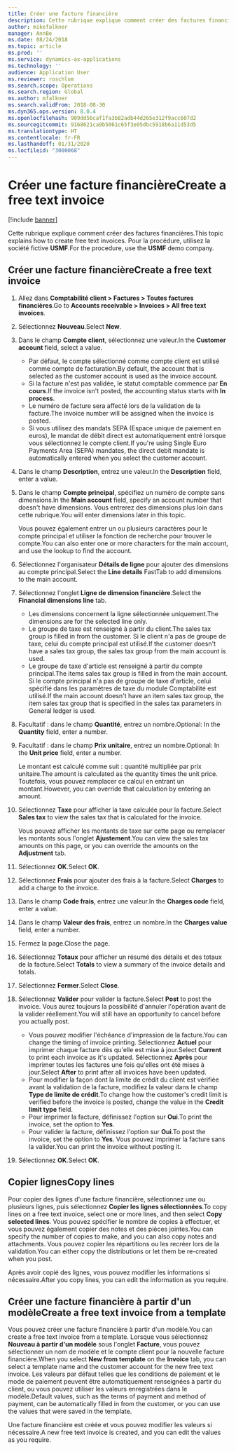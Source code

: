 ```yaml
---
title: Créer une facture financière
description: Cette rubrique explique comment créer des factures financières.
author: mikefalkner
manager: AnnBe
ms.date: 08/24/2018
ms.topic: article
ms.prod: ''
ms.service: dynamics-ax-applications
ms.technology: ''
audience: Application User
ms.reviewer: roschlom
ms.search.scope: Operations
ms.search.region: Global
ms.author: mfalkner
ms.search.validFrom: 2018-08-30
ms.dyn365.ops.version: 8.0.4
ms.openlocfilehash: 909dd5bcaf1fa3b82adb44d265e312f9acc607d2
ms.sourcegitcommit: 9168621ca9b5061c65f3e05dbc5918b6a11d53d5
ms.translationtype: HT
ms.contentlocale: fr-FR
ms.lasthandoff: 01/31/2020
ms.locfileid: "3000068"
---
```

# <a name="create-a-free-text-invoice"></a><span data-ttu-id="e0e0d-103">Créer une facture financière</span><span class="sxs-lookup"><span data-stu-id="e0e0d-103">Create a free text invoice</span></span>

[!include [banner](../includes/banner.md)]

<span data-ttu-id="e0e0d-104">Cette rubrique explique comment créer des factures financières.</span><span class="sxs-lookup"><span data-stu-id="e0e0d-104">This topic explains how to create free text invoices.</span></span> <span data-ttu-id="e0e0d-105">Pour la procédure, utilisez la société fictive **USMF**.</span><span class="sxs-lookup"><span data-stu-id="e0e0d-105">For the procedure, use the **USMF** demo company.</span></span>

## <a name="create-a-free-text-invoice"></a><span data-ttu-id="e0e0d-106">Créer une facture financière</span><span class="sxs-lookup"><span data-stu-id="e0e0d-106">Create a free text invoice</span></span>

1. <span data-ttu-id="e0e0d-107">Allez dans **Comptabilité client \> Factures \> Toutes factures financières**.</span><span class="sxs-lookup"><span data-stu-id="e0e0d-107">Go to **Accounts receivable \> Invoices \> All free text invoices**.</span></span>
2. <span data-ttu-id="e0e0d-108">Sélectionnez **Nouveau**.</span><span class="sxs-lookup"><span data-stu-id="e0e0d-108">Select **New**.</span></span>
3. <span data-ttu-id="e0e0d-109">Dans le champ **Compte client**, sélectionnez une valeur.</span><span class="sxs-lookup"><span data-stu-id="e0e0d-109">In the **Customer account** field, select a value.</span></span>

    * <span data-ttu-id="e0e0d-110">Par défaut, le compte sélectionné comme compte client est utilisé comme compte de facturation.</span><span class="sxs-lookup"><span data-stu-id="e0e0d-110">By default, the account that is selected as the customer account is used as the invoice account.</span></span>
    * <span data-ttu-id="e0e0d-111">Si la facture n'est pas validée, le statut comptable commence par **En cours**.</span><span class="sxs-lookup"><span data-stu-id="e0e0d-111">If the invoice isn't posted, the accounting status starts with **In process**.</span></span>
    * <span data-ttu-id="e0e0d-112">Le numéro de facture sera affecté lors de la validation de la facture.</span><span class="sxs-lookup"><span data-stu-id="e0e0d-112">The invoice number will be assigned when the invoice is posted.</span></span>
    * <span data-ttu-id="e0e0d-113">Si vous utilisez des mandats SEPA (Espace unique de paiement en euros), le mandat de débit direct est automatiquement entré lorsque vous sélectionnez le compte client.</span><span class="sxs-lookup"><span data-stu-id="e0e0d-113">If you're using Single Euro Payments Area (SEPA) mandates, the direct debit mandate is automatically entered when you select the customer account.</span></span>

4. <span data-ttu-id="e0e0d-114">Dans le champ **Description**, entrez une valeur.</span><span class="sxs-lookup"><span data-stu-id="e0e0d-114">In the **Description** field, enter a value.</span></span>
5. <span data-ttu-id="e0e0d-115">Dans le champ **Compte principal**, spécifiez un numéro de compte sans dimensions.</span><span class="sxs-lookup"><span data-stu-id="e0e0d-115">In the **Main account** field, specify an account number that doesn't have dimensions.</span></span> <span data-ttu-id="e0e0d-116">Vous entrerez des dimensions plus loin dans cette rubrique.</span><span class="sxs-lookup"><span data-stu-id="e0e0d-116">You will enter dimensions later in this topic.</span></span>

    <span data-ttu-id="e0e0d-117">Vous pouvez également entrer un ou plusieurs caractères pour le compte principal et utiliser la fonction de recherche pour trouver le compte.</span><span class="sxs-lookup"><span data-stu-id="e0e0d-117">You can also enter one or more characters for the main account, and use the lookup to find the account.</span></span>

6. <span data-ttu-id="e0e0d-118">Sélectionnez l'organisateur **Détails de ligne** pour ajouter des dimensions au compte principal.</span><span class="sxs-lookup"><span data-stu-id="e0e0d-118">Select the **Line details** FastTab to add dimensions to the main account.</span></span>
7. <span data-ttu-id="e0e0d-119">Sélectionnez l'onglet **Ligne de dimension financière**.</span><span class="sxs-lookup"><span data-stu-id="e0e0d-119">Select the **Financial dimensions line** tab.</span></span>

    * <span data-ttu-id="e0e0d-120">Les dimensions concernent la ligne sélectionnée uniquement.</span><span class="sxs-lookup"><span data-stu-id="e0e0d-120">The dimensions are for the selected line only.</span></span>
    * <span data-ttu-id="e0e0d-121">Le groupe de taxe est renseigné à partir du client.</span><span class="sxs-lookup"><span data-stu-id="e0e0d-121">The sales tax group is filled in from the customer.</span></span> <span data-ttu-id="e0e0d-122">Si le client n'a pas de groupe de taxe, celui du compte principal est utilisé.</span><span class="sxs-lookup"><span data-stu-id="e0e0d-122">If the customer doesn't have a sales tax group, the sales tax group from the main account is used.</span></span>
    * <span data-ttu-id="e0e0d-123">Le groupe de taxe d'article est renseigné à partir du compte principal.</span><span class="sxs-lookup"><span data-stu-id="e0e0d-123">The items sales tax group is filled in from the main account.</span></span> <span data-ttu-id="e0e0d-124">Si le compte principal n'a pas de groupe de taxe d'article, celui spécifié dans les paramètres de taxe du module Comptabilité est utilisé.</span><span class="sxs-lookup"><span data-stu-id="e0e0d-124">If the main account doesn't have an item sales tax group, the item sales tax group that is specified in the sales tax parameters in General ledger is used.</span></span>

8. <span data-ttu-id="e0e0d-125">Facultatif : dans le champ **Quantité**, entrez un nombre.</span><span class="sxs-lookup"><span data-stu-id="e0e0d-125">Optional: In the **Quantity** field, enter a number.</span></span>
9. <span data-ttu-id="e0e0d-126">Facultatif : dans le champ **Prix unitaire**, entrez un nombre.</span><span class="sxs-lookup"><span data-stu-id="e0e0d-126">Optional: In the **Unit price** field, enter a number.</span></span>

    <span data-ttu-id="e0e0d-127">Le montant est calculé comme suit : quantité multipliée par prix unitaire.</span><span class="sxs-lookup"><span data-stu-id="e0e0d-127">The amount is calculated as the quantity times the unit price.</span></span> <span data-ttu-id="e0e0d-128">Toutefois, vous pouvez remplacer ce calcul en entrant un montant.</span><span class="sxs-lookup"><span data-stu-id="e0e0d-128">However, you can override that calculation by entering an amount.</span></span>

10. <span data-ttu-id="e0e0d-129">Sélectionnez **Taxe** pour afficher la taxe calculée pour la facture.</span><span class="sxs-lookup"><span data-stu-id="e0e0d-129">Select **Sales tax** to view the sales tax that is calculated for the invoice.</span></span>

    <span data-ttu-id="e0e0d-130">Vous pouvez afficher les montants de taxe sur cette page ou remplacer les montants sous l'onglet **Ajustement**.</span><span class="sxs-lookup"><span data-stu-id="e0e0d-130">You can view the sales tax amounts on this page, or you can override the amounts on the **Adjustment** tab.</span></span>

11. <span data-ttu-id="e0e0d-131">Sélectionnez **OK**.</span><span class="sxs-lookup"><span data-stu-id="e0e0d-131">Select **OK**.</span></span>
12. <span data-ttu-id="e0e0d-132">Sélectionnez **Frais** pour ajouter des frais à la facture.</span><span class="sxs-lookup"><span data-stu-id="e0e0d-132">Select **Charges** to add a charge to the invoice.</span></span>
13. <span data-ttu-id="e0e0d-133">Dans le champ **Code frais**, entrez une valeur.</span><span class="sxs-lookup"><span data-stu-id="e0e0d-133">In the **Charges code** field, enter a value.</span></span>
14. <span data-ttu-id="e0e0d-134">Dans le champ **Valeur des frais**, entrez un nombre.</span><span class="sxs-lookup"><span data-stu-id="e0e0d-134">In the **Charges value** field, enter a number.</span></span>
15. <span data-ttu-id="e0e0d-135">Fermez la page.</span><span class="sxs-lookup"><span data-stu-id="e0e0d-135">Close the page.</span></span>
16. <span data-ttu-id="e0e0d-136">Sélectionnez **Totaux** pour afficher un résumé des détails et des totaux de la facture.</span><span class="sxs-lookup"><span data-stu-id="e0e0d-136">Select **Totals** to view a summary of the invoice details and totals.</span></span>
17. <span data-ttu-id="e0e0d-137">Sélectionnez **Fermer**.</span><span class="sxs-lookup"><span data-stu-id="e0e0d-137">Select **Close**.</span></span>
18. <span data-ttu-id="e0e0d-138">Sélectionnez **Valider** pour valider la facture.</span><span class="sxs-lookup"><span data-stu-id="e0e0d-138">Select **Post** to post the invoice.</span></span> <span data-ttu-id="e0e0d-139">Vous aurez toujours la possibilité d'annuler l'opération avant de la valider réellement.</span><span class="sxs-lookup"><span data-stu-id="e0e0d-139">You will still have an opportunity to cancel before you actually post.</span></span>

    * <span data-ttu-id="e0e0d-140">Vous pouvez modifier l'échéance d'impression de la facture.</span><span class="sxs-lookup"><span data-stu-id="e0e0d-140">You can change the timing of invoice printing.</span></span> <span data-ttu-id="e0e0d-141">Sélectionnez **Actuel** pour imprimer chaque facture dès qu'elle est mise à jour.</span><span class="sxs-lookup"><span data-stu-id="e0e0d-141">Select **Current** to print each invoice as it's updated.</span></span> <span data-ttu-id="e0e0d-142">Sélectionnez **Après** pour imprimer toutes les factures une fois qu'elles ont été mises à jour.</span><span class="sxs-lookup"><span data-stu-id="e0e0d-142">Select **After** to print after all invoices have been updated.</span></span>
    * <span data-ttu-id="e0e0d-143">Pour modifier la façon dont la limite de crédit du client est vérifiée avant la validation de la facture, modifiez la valeur dans le champ **Type de limite de crédit**.</span><span class="sxs-lookup"><span data-stu-id="e0e0d-143">To change how the customer's credit limit is verified before the invoice is posted, change the value in the **Credit limit type** field.</span></span>
    * <span data-ttu-id="e0e0d-144">Pour imprimer la facture, définissez l'option sur **Oui**.</span><span class="sxs-lookup"><span data-stu-id="e0e0d-144">To print the invoice, set the option to **Yes**.</span></span>
    * <span data-ttu-id="e0e0d-145">Pour valider la facture, définissez l'option sur **Oui**.</span><span class="sxs-lookup"><span data-stu-id="e0e0d-145">To post the invoice, set the option to **Yes**.</span></span> <span data-ttu-id="e0e0d-146">Vous pouvez imprimer la facture sans la valider.</span><span class="sxs-lookup"><span data-stu-id="e0e0d-146">You can print the invoice without posting it.</span></span>

19. <span data-ttu-id="e0e0d-147">Sélectionnez **OK**.</span><span class="sxs-lookup"><span data-stu-id="e0e0d-147">Select **OK**.</span></span>

## <a name="copy-lines"></a><span data-ttu-id="e0e0d-148">Copier lignes</span><span class="sxs-lookup"><span data-stu-id="e0e0d-148">Copy lines</span></span>
<span data-ttu-id="e0e0d-149">Pour copier des lignes d'une facture financière, sélectionnez une ou plusieurs lignes, puis sélectionnez **Copier les lignes sélectionnées**.</span><span class="sxs-lookup"><span data-stu-id="e0e0d-149">To copy lines on a free text invoice, select one or more lines, and then select **Copy selected lines**.</span></span> <span data-ttu-id="e0e0d-150">Vous pouvez spécifier le nombre de copies à effectuer, et vous pouvez également copier des notes et des pièces jointes.</span><span class="sxs-lookup"><span data-stu-id="e0e0d-150">You can specify the number of copies to make, and you can also copy notes and attachments.</span></span> <span data-ttu-id="e0e0d-151">Vous pouvez copier les répartitions ou les recréer lors de la validation.</span><span class="sxs-lookup"><span data-stu-id="e0e0d-151">You can either copy the distributions or let them be re-created when you post.</span></span>

<span data-ttu-id="e0e0d-152">Après avoir copié des lignes, vous pouvez modifier les informations si nécessaire.</span><span class="sxs-lookup"><span data-stu-id="e0e0d-152">After you copy lines, you can edit the information as you require.</span></span>

## <a name="create-a-free-text-invoice-from-a-template"></a><span data-ttu-id="e0e0d-153">Créer une facture financière à partir d'un modèle</span><span class="sxs-lookup"><span data-stu-id="e0e0d-153">Create a free text invoice from a template</span></span>
<span data-ttu-id="e0e0d-154">Vous pouvez créer une facture financière à partir d'un modèle.</span><span class="sxs-lookup"><span data-stu-id="e0e0d-154">You can create a free text invoice from a template.</span></span> <span data-ttu-id="e0e0d-155">Lorsque vous sélectionnez **Nouveau à partir d'un modèle** sous l'onglet **Facture**, vous pouvez sélectionner un nom de modèle et le compte client pour la nouvelle facture financière.</span><span class="sxs-lookup"><span data-stu-id="e0e0d-155">When you select **New from template** on the **Invoice** tab, you can select a template name and the customer account for the new free text invoice.</span></span> <span data-ttu-id="e0e0d-156">Les valeurs par défaut telles que les conditions de paiement et le mode de paiement peuvent être automatiquement renseignées à partir du client, ou vous pouvez utiliser les valeurs enregistrées dans le modèle.</span><span class="sxs-lookup"><span data-stu-id="e0e0d-156">Default values, such as the terms of payment and method of payment, can be automatically filled in from the customer, or you can use the values that were saved in the template.</span></span>

<span data-ttu-id="e0e0d-157">Une facture financière est créée et vous pouvez modifier les valeurs si nécessaire.</span><span class="sxs-lookup"><span data-stu-id="e0e0d-157">A new free text invoice is created, and you can edit the values as you require.</span></span>
